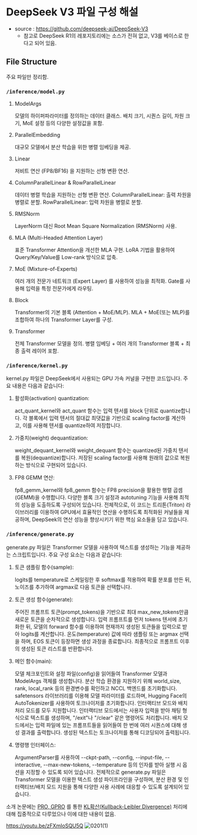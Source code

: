 # DeepSeek V3 파일 구성 해설

- source : https://github.com/deepseek-ai/DeepSeek-V3
    - 참고로 DeepSeek R1의 레포지토리에는 소스가 전혀 없고, V3를 베이스로 한다고 되어 있음.

## File Structure

주요 파일만 정리함.

### `/inference/model.py`

1. ModelArgs

    모델의 하이퍼파라미터를 정의하는 데이터 클래스.
    배치 크기, 시퀀스 길이, 차원 크기, MoE 설정 등의 다양한 설정값을 포함.

2. ParallelEmbedding

    대규모 모델에서 분산 학습을 위한 병렬 임베딩을 제공.

3. Linear

    저비트 연산 (FP8/BF16) 을 지원하는 선형 변환 연산.

4. ColumnParallelLinear & RowParallelLinear

    데이터 병렬 학습을 지원하는 선형 변환 연산.
    ColumnParallelLinear: 출력 차원을 병렬로 분할.
    RowParallelLinear: 입력 차원을 병렬로 분할.

5. RMSNorm

    LayerNorm 대신 Root Mean Square Normalization (RMSNorm) 사용.

6. MLA (Multi-Headed Attention Layer)

    표준 Transformer Attention을 개선한 MLA 구현.
    LoRA 기법을 활용하여 Query/Key/Value를 Low-rank 방식으로 압축.

7. MoE (Mixture-of-Experts)

    여러 개의 전문가 네트워크 (Expert Layer) 를 사용하여 성능을 최적화.
    Gate를 사용해 입력을 특정 전문가에게 라우팅.

8. Block

    Transformer의 기본 블록 (Attention + MoE/MLP).
    MLA + MoE(또는 MLP)를 조합하여 하나의 Transformer Layer를 구성.

9. Transformer
 
    전체 Transformer 모델을 정의.
    병렬 임베딩 + 여러 개의 Transformer 블록 + 최종 출력 레이어 포함.


### `/inference/kernel.py`
kernel.py 파일은 DeepSeek에서 사용되는 GPU 가속 커널을 구현한 코드입니다. 주요 내용은 다음과 같습니다:

1. 활성화(activation) quantization:

    act_quant_kernel와 act_quant 함수는 입력 텐서를 block 단위로 quantize합니다.
    각 블록에서 입력 텐서의 절대값 최댓값을 기반으로 scaling factor를 계산하고, 이를 사용해 텐서를 quantize하여 저장합니다. 

2. 가중치(weight) dequantization:

    weight_dequant_kernel와 weight_dequant 함수는 quantized된 가중치 텐서를 복원(dequantize)합니다.
    저장된 scaling factor를 사용해 원래의 값으로 복원하는 방식으로 구현되어 있습니다. 

3. FP8 GEMM 연산:

    fp8_gemm_kernel와 fp8_gemm 함수는 FP8 precision을 활용한 행렬 곱셈(GEMM)을 수행합니다.
    다양한 블록 크기 설정과 autotuning 기능을 사용해 최적의 성능을 도출하도록 구성되어 있습니다. 
    전체적으로, 이 코드는 트리톤(Triton) 라이브러리를 이용하여 GPU에서 효율적인 연산을 수행하도록 최적화된 커널들을 제공하며, DeepSeek의 연산 성능을 향상시키기 위한 핵심 요소들을 담고 있습니다.

### `/inference/generate.py`

generate.py 파일은 Transformer 모델을 사용하여 텍스트를 생성하는 기능을 제공하는 스크립트입니다. 주요 구성 요소는 다음과 같습니다:

1. 토큰 샘플링 함수(sample):

    logits를 temperature로 스케일링한 후 softmax를 적용하여 확률 분포를 만든 뒤, 노이즈를 추가하여 argmax로 다음 토큰을 선택합니다. 

2. 토큰 생성 함수(generate):

    주어진 프롬프트 토큰(prompt_tokens)을 기반으로 최대 max_new_tokens만큼 새로운 토큰을 순차적으로 생성합니다.
    입력 프롬프트를 먼저 tokens 텐서에 초기화한 뒤, 모델의 forward 함수를 이용하여 현재까지 생성된 토큰들을 입력으로 받아 logits를 계산합니다.
    온도(temperature) 값에 따라 샘플링 또는 argmax 선택을 하며, EOS 토큰이 등장하면 생성 과정을 종료합니다.
    최종적으로 프롬프트 이후의 생성된 토큰 리스트를 반환합니다. 

3. 메인 함수(main):

    모델 체크포인트와 설정 파일(config)을 읽어들여 Transformer 모델과 ModelArgs 객체를 생성합니다.
    분산 학습 환경을 지원하기 위해 world_size, rank, local_rank 등의 환경변수를 확인하고 NCCL 백엔드를 초기화합니다.
    safetensors 라이브러리를 이용해 모델 파라미터를 로드하며, Hugging Face의 AutoTokenizer를 사용하여 토크나이저를 초기화합니다.
    인터랙티브 모드와 배치 처리 모드를 모두 지원합니다.
    인터랙티브 모드에서는 사용자 입력을 받아 채팅 형식으로 텍스트를 생성하며, "/exit"나 "/clear" 같은 명령어도 처리합니다.
    배치 모드에서는 입력 파일에 있는 프롬프트들을 읽어들여 한 번에 여러 시퀀스에 대해 생성 결과를 출력합니다.
    생성된 텍스트는 토크나이저를 통해 디코딩되어 출력됩니다. 

4. 명령행 인터페이스:

    ArgumentParser를 사용하여 --ckpt-path, --config, --input-file, --interactive, --max-new-tokens, --temperature 등의 인자를 받아 실행 시 옵션을 지정할 수 있도록 되어 있습니다.
    전체적으로 generate.py 파일은 Transformer 모델을 이용한 텍스트 생성 파이프라인을 구성하며, 분산 환경 및 인터랙티브/배치 모드 지원을 통해 다양한 사용 사례에 대응할 수 있도록 설계되어 있습니다.

소개 논문에는 [PRO, GPRO](https://github.com/LowyShin/KnowledgeBase/blob/master/dic/a/AI/PPO_DPO_KTO_GRPO_Comparison.md) 를 통한 [KL확산(Kullback-Leibler Divergence)](https://github.com/LowyShin/KnowledgeBase/blob/master/dic/a/AI/Kullback-Leibler.md) 처리에 대해 집중적으로 다루었으나 
이에 대한 내용이 없음. 

https://youtu.be/zFXmIoSQU5Q
![0201(1)](https://github.com/user-attachments/assets/67146c3b-32c4-4114-872a-5364fcc10267)


